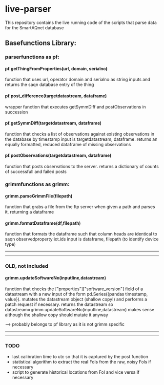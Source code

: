 # live-parser
This repository contains the live running code of the scripts that parse data for the SmartAQnet database


## Basefunctions Library:

### parserfunctions as pf:

#### pf.getThingFromProperties(url, domain, serialno)

function that uses url, operator domain and serialno as string inputs and returns the saqn database entry of the thing    

#### pf.post_difference(targetdatastream, dataframe)

wrapper function that executes getSymmDiff and postObservations in succession

#### pf.getSymmDiff(targetdatastream, dataframe)

function that checks a list of observations against existing observations in the database by timestamp input is targetdatastream, dataframe. returns an equally formatted, reduced dataframe of missing observations

#### pf.postObservations(targetdatastream, dataframe)

function that posts observations to the server. returns a dictionary of counts of successfull and failed posts

### grimmfunctions as grimm:

#### grimm.parseGrimmFile(filepath)

function that grabs a file from the ftp server when given a path and parses it, returning a dataframe

#### grimm.formatDataframe(df,filepath)

function that formats the dataframe such that column heads are identical to saqn observedproperty iot.ids input is dataframe, filepath (to identify device type)

---

---

    
### OLD, not included

#### grimm.updateSoftwareNo(inputline,datastream)

function that checks the ["properties"]["software_version"] field of a datastream with a new input of the form pd.Series({pandas timestamp, value}). mutates the datastream object (shallow copy!) and performs a patch request if necessary. returns the datastream so datastream=grimm.updateSoftwareNo(inputline,datastream) makes sense although the shallow copy should mutate it anyway

--> probably belongs to pf library as it is not grimm specific

---

---

### TODO

- last calibration time to utc so that it is captured by the post function
- statistical algorithm to extract the real FoIs from the raw, noisy FoIs if necessary
- script to generate historical locations from FoI and vice versa if necessary